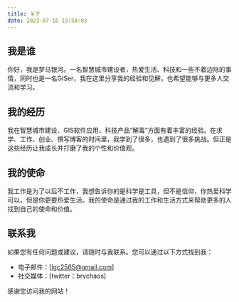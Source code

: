```yaml
---
title: 关于
date: 2023-07-16 15:54:03
---
```


## 我是谁

你好，我是梦马银河。一名智慧城市建设者，热爱生活、科技和一些不着边际的事情，同时也是一名GISer，我在这里分享我的经验和见解，也希望能够与更多人交流和学习。

## 我的经历

我在智慧城市建设、GIS软件应用、科技产品“解毒”方面有着丰富的经验。在求学、工作、创业、撰写博客的时间里，我学到了很多，也遇到了很多挑战。但正是这些经历让我成长并打磨了我的个性和价值观。

## 我的使命

我工作是为了以后不工作，我想告诉你的是科学是工具，但不是信仰，你热爱科学可以，但是你更要热爱生活。我的使命是通过我的工作和生活方式来帮助更多的人找到自己的使命和价值。

## 联系我

如果您有任何问题或建议，请随时与我联系。您可以通过以下方式找到我：

- 电子邮件：[lgc2565@gmail.com]
- 社交媒体：[twitter：brvchaos]

感谢您访问我的网站！
